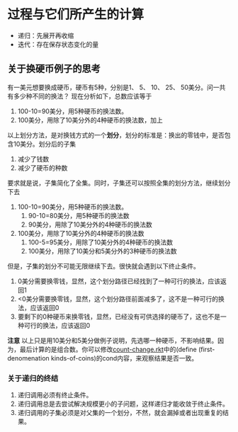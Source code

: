 # 过程与它们所产生的计算

- 递归：先展开再收缩
- 迭代：存在保存状态变化的量

## 关于换硬币例子的思考
有一美元想要换成硬币，硬币有5种，分别是1、 5、 10、 25、 50美分。问一共有多少种不同的换法？
现在分析如下，总数应该等于
1. 100-10=90美分，用5种硬币的换法数。
1. 100美分，用除了10美分外的4种硬币的换法数，加上

以上划分方法，是对换钱方式的一个**划分**，划分的标准是：换出的零钱中，是否包含10美分。划分后的子集
1. 减少了钱数
1. 减少了硬币的种数

要求就是说，子集简化了全集。同时，子集还可以按照全集的划分方法，继续划分下去
1. 100-10=90美分，用5种硬币的换法数。
    1. 90-10=80美分，用5种硬币的换法数
    1. 90美分，用除了10美分外的4种硬币的换法数
1. 100美分，用除了10美分外的4种硬币的换法数
    1. 100-5=95美分，用除了10美分外的4种硬币的换法数
    1. 100美分，用除了10美分和5美分外的3种硬币的换法数

但是，子集的划分不可能无限继续下去。很快就会遇到以下终止条件。
1. 0美分需要换零钱，显然，这个划分路径已经找到了一种可行的换法，应该返回1
1. <0美分需要换零钱，显然，这个划分路径前面减多了，这不是一种可行的换法，应该返回0
1. 要剩下的0种硬币来换零钱，显然，已经没有可供选择的硬币了，这也不是一种可行的换法，应该返回0

**注意**
以上只是用10美分和5美分做例子说明，先选哪一种硬币，不影响结果。因为，最后计算的是组合数。你可以修改[count-change.rkt](./count-change.rkt)中的(define (first-denomenation kinds-of-coins)的cond内容，来观察结果是否一致。

### 关于递归的终结
1. 递归调用必须有终止条件。
1. 递归调用总是去尝试解决规模更小的子问题，这样递归才能收敛于终止条件。
1. 递归调用的子集必须是对父集的一个划分，不然，就会漏掉或者出现重复的结果。